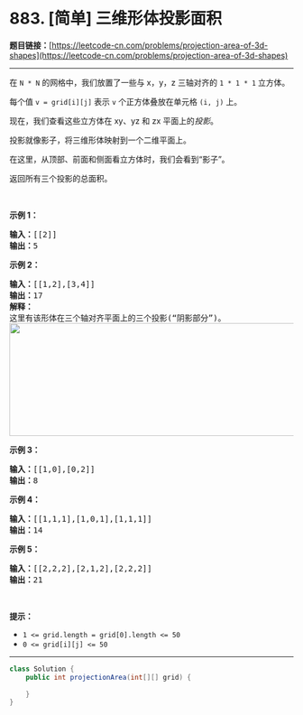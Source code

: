 # 883. [简单] 三维形体投影面积

**题目链接：**[https://leetcode-cn.com/problems/projection-area-of-3d-shapes](https://leetcode-cn.com/problems/projection-area-of-3d-shapes)

---

<div class="content__1Y2H">
 <div class="notranslate">
  <p>在&nbsp;<code>N&nbsp;*&nbsp;N</code>&nbsp;的网格中，我们放置了一些与 x，y，z 三轴对齐的&nbsp;<code>1 * 1 * 1</code>&nbsp;立方体。</p> 
  <p>每个值&nbsp;<code>v = grid[i][j]</code>&nbsp;表示 <code>v</code>&nbsp;个正方体叠放在单元格&nbsp;<code>(i, j)</code>&nbsp;上。</p> 
  <p>现在，我们查看这些立方体在 xy、yz&nbsp;和 zx&nbsp;平面上的<em>投影</em>。</p> 
  <p>投影就像影子，将三维形体映射到一个二维平面上。</p> 
  <p>在这里，从顶部、前面和侧面看立方体时，我们会看到“影子”。</p> 
  <p>返回所有三个投影的总面积。</p> 
  <p>&nbsp;</p> 
  <ul> 
  </ul> 
  <ul> 
  </ul> 
  <ul> 
  </ul> 
  <ul> 
  </ul> 
  <p><strong>示例 1：</strong></p> 
  <pre class="language-text"><strong>输入：</strong>[[2]]
<strong>输出：</strong>5
</pre> 
  <p><strong>示例 2：</strong></p> 
  <pre class="language-text"><strong>输入：</strong>[[1,2],[3,4]]
<strong>输出：</strong>17
<strong>解释：</strong>
这里有该形体在三个轴对齐平面上的三个投影(“阴影部分”)。
<img style="height: 200px; width: 749px;" src="/uploads/2018/08/02/shadow.png" alt="">
</pre> 
  <p><strong>示例 3：</strong></p> 
  <pre class="language-text"><strong>输入：</strong>[[1,0],[0,2]]
<strong>输出：</strong>8
</pre> 
  <p><strong>示例 4：</strong></p> 
  <pre class="language-text"><strong>输入：</strong>[[1,1,1],[1,0,1],[1,1,1]]
<strong>输出：</strong>14
</pre> 
  <p><strong>示例 5：</strong></p> 
  <pre class="language-text"><strong>输入：</strong>[[2,2,2],[2,1,2],[2,2,2]]
<strong>输出：</strong>21
</pre> 
  <p>&nbsp;</p> 
  <p><strong>提示：</strong></p> 
  <ul> 
   <li><code>1 &lt;= grid.length = grid[0].length&nbsp;&lt;= 50</code></li> 
   <li><code>0 &lt;= grid[i][j] &lt;= 50</code></li> 
  </ul> 
 </div>
</div>

---

```java
class Solution {
    public int projectionArea(int[][] grid) {
        
    }
}
```